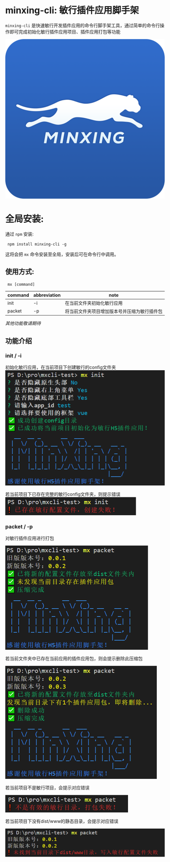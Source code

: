 
# minxing-cli: 敏行插件应用脚手架

`minxing-cli` 是快速敏行开发插件应用的命令行脚手架工具，通过简单的命令行操作即可完成初始化敏行插件应用项目、插件应用打包等功能


![image 敏行](./img/logo.png)

# 全局安装:

通过 `npm` 安装:

     npm install minxing-cli -g

这将会把 `mx` 命令安装至全局，安装后可在命令行中调用。

## 使用方式:

     mx [command]

| command | abbreviation | note |
|---|---|---|
| init | -i | 在当前文件夹初始化敏行应用 |
| packet | -p | 将当前文件夹项目增加版本号并压缩为敏行插件包 |


*其他功能敬请期待*

## 功能介绍

### init / -i

初始化敏行应用，在当前项目下创建敏行的config文件夹
![Image 创建成功](./img/init_success.png)

若当前项目下已存在完整的敏行config文件夹，则提示错误
![Image 已存在](./img/init_exist.png)

### packet / -p

对敏行插件应用进行打包

![Image 创建成功](./img/packet_succ_1.png)


若当前文件夹中已存在当前应用的插件应用包，则会提示删除此压缩包

![Image 创建成功](./img/packet_succ_2.png)


若当前项目不是敏行项目，会提示对应错误

![Image 创建成功](./img/packet_error1.png)


若当前项目下没有dist/www的静态目录，会提示对应错误

![Image 创建成功](./img/packet_error2.png)
